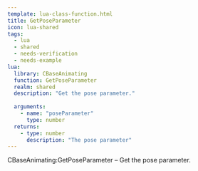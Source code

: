 ```yaml
---
template: lua-class-function.html
title: GetPoseParameter
icon: lua-shared
tags:
  - lua
  - shared
  - needs-verification
  - needs-example
lua:
  library: CBaseAnimating
  function: GetPoseParameter
  realm: shared
  description: "Get the pose parameter."
  
  arguments:
    - name: "poseParameter"
      type: number
  returns:
    - type: number
      description: "The pose parameter"
---
```


<div class="lua__search__keywords">
CBaseAnimating:GetPoseParameter &#x2013; Get the pose parameter.
</div>
